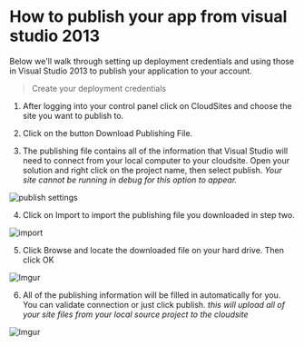 How to publish your app from visual studio 2013
==================

Below we'll walk through setting up deployment credentials and using those in Visual Studio 2013 to publish your application to your account. 

>Create your deployment credentials 

1. After logging into your control panel click on CloudSites and choose the site you want to publish to. 
 
2. Click on the button Download Publishing File.
 
3. The publishing file contains all of the information that Visual Studio will need to connect from your local computer to your cloudsite.  Open your solution and right click on the project name, then select publish.  *Your site cannot be running in debug for this option to appear.*
 
 ![publish settings](http://i.imgur.com/mhyukAo.png)

4. Click on Import to import the publishing file you downloaded in step two.

 ![import](http://i.imgur.com/DkqAiQy.png)  

5. Click Browse and locate the downloaded file on your hard drive. Then click OK

 ![Imgur](http://i.imgur.com/13MwSSg.png)

6. All of the publishing information will be filled in automatically for you.  You can validate connection or just click publish. *this will upload all of your site files from your local source project to the cloudsite*

 ![Imgur](http://i.imgur.com/8hrwKXq.png)
  


 

